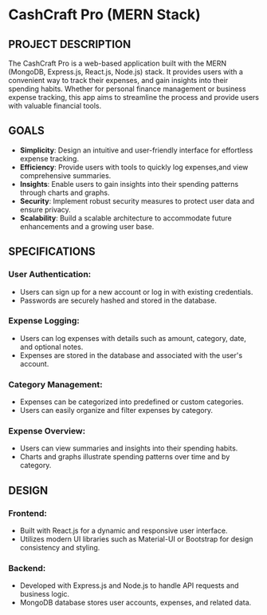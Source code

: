 # CashCraft Pro (MERN Stack)

## PROJECT DESCRIPTION

The CashCraft Pro is a web-based application built with the MERN (MongoDB, Express.js, React.js, Node.js) stack. It provides users with a convenient way to track their expenses, and gain insights into their spending habits. Whether for personal finance management or business expense tracking, this app aims to streamline the process and provide users with valuable financial tools.

## GOALS

- **Simplicity**: Design an intuitive and user-friendly interface for effortless expense tracking.
- **Efficiency**: Provide users with tools to quickly log expenses,and view comprehensive summaries.
- **Insights**: Enable users to gain insights into their spending patterns through charts and graphs.
- **Security**: Implement robust security measures to protect user data and ensure privacy.
- **Scalability**: Build a scalable architecture to accommodate future enhancements and a growing user base.

## SPECIFICATIONS

### User Authentication:
- Users can sign up for a new account or log in with existing credentials.
- Passwords are securely hashed and stored in the database.

### Expense Logging:
- Users can log expenses with details such as amount, category, date, and optional notes.
- Expenses are stored in the database and associated with the user's account.

### Category Management:
- Expenses can be categorized into predefined or custom categories.
- Users can easily organize and filter expenses by category.

### Expense Overview:
- Users can view summaries and insights into their spending habits.
- Charts and graphs illustrate spending patterns over time and by category.

## DESIGN

### Frontend:
- Built with React.js for a dynamic and responsive user interface.
- Utilizes modern UI libraries such as Material-UI or Bootstrap for design consistency and styling.

### Backend:
- Developed with Express.js and Node.js to handle API requests and business logic.
- MongoDB database stores user accounts, expenses, and related data.
  

